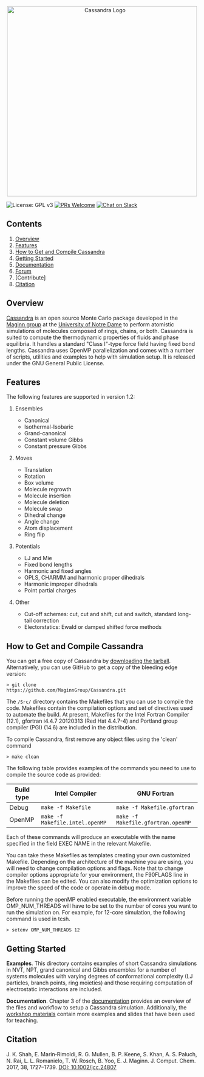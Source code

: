 <a href="https://cassandra.nd.edu">
<p align="center">
  <img src="https://cassandra.nd.edu/images/visual-identity/cassandra_logo_square-full.png" width="500" title="Cassandra Logo">
</p>
</a>

![License: GPL v3](https://img.shields.io/badge/License-GPL%20v3-blue.svg)
[![PRs Welcome](https://img.shields.io/badge/PRs-welcome-brightgreen.svg?style=flat-square)](http://makeapullrequest.com)
[![Chat on Slack](https://img.shields.io/badge/chat-on_slack-green.svg?longCache=true&style=flat&logo=slack)](https://join.slack.com/t/cassandra-nd/shared_invite/enQtNDU0NDIyMDc5ODEyLWE5Yzc1YmQ3MzdhNWVmYTkyNjY0YWQ3ZDJmMjQ5ZTliYTc3MTNlZTg2MzgxOTdjY2Y1ZTNiMjVhMmE4NGEzYWM)

## Contents
1. [Overview](#overview)
2. [Features](#features)
3. [How to Get and Compile Cassandra](#obtaining)
4. [Getting Started](#starting)
5. [Documentation](https://cassandra.nd.edu/index.php/documentation)
6. [Forum](https://cassandra.nd.edu/index.php/community)
7. [Contribute]
8. [Citation](#citation)


## <a name="overview"></a>Overview

[Cassandra](https://cassandra.nd.edu/) is an open source Monte Carlo package developed in the [Maginn group](http://sites.nd.edu/maginn-group/) at the [University of Notre Dame](http://www.nd.edu) to perform atomistic simulations of molecules composed of rings, chains, or both. Cassandra is suited to compute the thermodynamic properties of fluids and phase equilibria. It handles a standard "Class I"-type force field having fixed bond lengths. Cassandra uses OpenMP parallelization and comes with a number of scripts, utilities and examples to help with simulation setup. It is released under the GNU General Public License.

## <a name="features"></a> Features

The following features are supported in version 1.2:

1. Ensembles
    - Canonical
    - Isothermal-Isobaric
    - Grand-canonical
    - Constant volume Gibbs
    - Constant pressure Gibbs

2. Moves
    - Translation
    - Rotation
    - Box volume
    - Molecule regrowth
    - Molecule insertion
    - Molecule deletion
    - Molecule swap
    - Dihedral change
    - Angle change
    - Atom displacement
    - Ring flip

3. Potentials
    - LJ and Mie
    - Fixed bond lengths
    - Harmonic and fixed angles
    - OPLS, CHARMM and harmonic proper dihedrals
    - Harmonic improper dihedrals
    - Point partial charges

4. Other
    - Cut-off schemes: cut, cut and shift, cut and switch, standard long-tail correction
    - Electorstatics: Ewald or damped shifted force methods

## <a name="obtaining"></a> How to Get and Compile Cassandra

You can get a free copy of Cassandra by [downloading the tarball](https://cassandra.nd.edu/index.php/download). Alternatively, you can use GitHub to get a copy of the bleeding edge version:

```
> git clone
https://github.com/MaginnGroup/Cassandra.git
```

The ```/Src/``` directory contains the Makefiles that you can use to compile the code. Makefiles contain the compilation options and set of directives used to automate the build. At present, Makefiles for the
Intel Fortran Compiler (12.1), gfortran i4.4.7 20120313 (Red Hat 4.4.7-4) and
Portland group compiler (PGI) (14.6) are included in the distribution.

To compile Cassandra, first remove any object files using the 'clean' command

```> make clean```

The following table provides examples of the commands you need to use to compile the source code as provided:

|   Build type    | Intel Compiler      |    GNU Fortran   |
|---    |---    |---    |
|  Debug     |   ```make -f Makefile```    | ```make -f Makefile.gfortran```   |
|  OpenMP    |   ```make -f Makefile.intel.openMP```     |   ```make -f Makefile.gfortran.openMP```    |

Each of these commands will produce an executable with the name specified in the field EXEC NAME in the relevant Makefile.

You can take these Makefiles as templates
creating your own customized Makefile. Depending on the architecture
of the machine you are using, you will need to change compilation
options and flags.  Note that to change compiler options appropriate
for your environment, the F90FLAGS line in the Makefiles can be
edited. You can also modify the optimization options to
improve the speed of the code or operate in debug mode.

Before running the openMP enabled executable, the environment variable
OMP_NUM_THREADS will have to be set to the number of cores you want to
run the simulation on. For example, for 12-core simulation, the
following command is used in tcsh.

```> setenv OMP_NUM_THREADS 12```

## <a name="started"></a> Getting Started

**Examples**. This directory contains examples of short Cassandra simulations in
NVT, NPT, grand canonical and Gibbs ensembles for a number of systems molecules with varying degrees
of conformational complexity (LJ particles, branch points, ring moieties) and
those requiring computation of electrostatic interactions are included.

**Documentation**. Chapter 3 of the [documentation](https://cassandra.nd.edu/index.php/documentation/) provides an overview of the files and workflow to setup a Cassandra simulation. Additionally, the [workshop materials](https://cassandra.nd.edu/index.php/documentation) contain more examples and slides that have been used for teaching.

## <a name="citation"></a> Citation

 J. K. Shah, E. Marin‐Rimoldi, R. G. Mullen, B. P. Keene, S. Khan, A. S. Paluch, N. Rai, L. L. Romanielo, T. W. Rosch, B. Yoo, E. J. Maginn. J. Comput. Chem. 2017, 38, 1727–1739. [DOI: 10.1002/jcc.24807](https://onlinelibrary.wiley.com/doi/abs/10.1002/jcc.24807)
